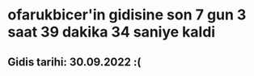 # ofarukbicer'in gidisine son 7 gun 3 saat 39 dakika 34 saniye kaldi

## Gidis tarihi: 30.09.2022 :(